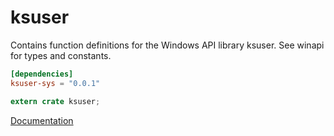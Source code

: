 # ksuser #
Contains function definitions for the Windows API library ksuser. See winapi for types and constants.

```toml
[dependencies]
ksuser-sys = "0.0.1"
```

```rust
extern crate ksuser;
```

[Documentation](https://retep998.github.io/doc/ksuser/)
